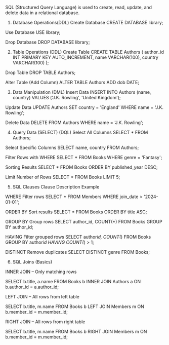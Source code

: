 SQL (Structured Query Language) is used to create, read, update, and delete data in a relational database.

1. Database Operations(DDL)
   Create Database
   CREATE DATABASE library;

Use Database
USE library;

Drop Database
DROP DATABASE library;

2. Table Operations (DDL)
   Create Table
   CREATE TABLE Authors (
   author_id INT PRIMARY KEY AUTO_INCREMENT,
   name VARCHAR(100),
   country VARCHAR(100)
   );

Drop Table
DROP TABLE Authors;

Alter Table (Add Column)
ALTER TABLE Authors
ADD dob DATE;

3. Data Manipulation (DML)
   Insert Data
   INSERT INTO Authors (name, country)
   VALUES ('J.K. Rowling', 'United Kingdom');

Update Data
UPDATE Authors
SET country = 'England'
WHERE name = 'J.K. Rowling';

Delete Data
DELETE FROM Authors
WHERE name = 'J.K. Rowling';

4. Query Data (SELECT) (DQL)
   Select All Columns
   SELECT \* FROM Authors;

Select Specific Columns
SELECT name, country FROM Authors;

Filter Rows with WHERE
SELECT \* FROM Books
WHERE genre = 'Fantasy';

Sorting Results
SELECT \* FROM Books
ORDER BY published_year DESC;

Limit Number of Rows
SELECT \* FROM Books
LIMIT 5;

5. SQL Clauses
   Clause Description Example

WHERE Filter rows SELECT \* FROM Members WHERE join_date > '2024-01-01';

ORDER BY Sort results SELECT \* FROM Books ORDER BY title ASC;

GROUP BY Group rows SELECT author_id, COUNT(\*) FROM Books GROUP BY author_id;

HAVING Filter grouped rows SELECT author*id, COUNT(*) FROM Books GROUP BY author*id HAVING COUNT(*) > 1;

DISTINCT Remove duplicates SELECT DISTINCT genre FROM Books;

6. SQL Joins (Basics)

INNER JOIN – Only matching rows

SELECT b.title, a.name
FROM Books b
INNER JOIN Authors a ON b.author_id = a.author_id;

LEFT JOIN – All rows from left table

SELECT b.title, m.name
FROM Books b
LEFT JOIN Members m ON b.member_id = m.member_id;

RIGHT JOIN – All rows from right table

SELECT b.title, m.name
FROM Books b
RIGHT JOIN Members m ON b.member_id = m.member_id;
